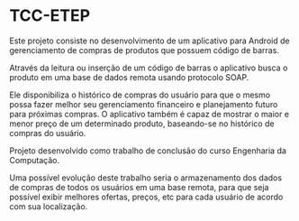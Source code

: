# TCC-ETEP
Este projeto consiste no desenvolvimento de um aplicativo para Android de gerenciamento de compras de produtos que possuem código de barras.

Através da leitura ou inserção de um código de barras o aplicativo busca o produto em uma base de dados remota usando protocolo SOAP.

Ele disponibiliza o histórico de compras do usuário para que o mesmo possa fazer melhor seu gerenciamento financeiro e planejamento futuro para próximas compras. O aplicativo também é capaz de mostrar o maior e menor preço de um determinado produto, baseando-se no histórico de compras do usuário.

Projeto desenvolvido como trabalho de conclusão do curso Engenharia da Computação.

Uma possível evolução deste trabalho seria o armazenamento dos dados de compras de todos os usuários em uma base remota, para que seja possível exibir melhores ofertas, preços, etc para cada usuário de acordo com sua localização.
